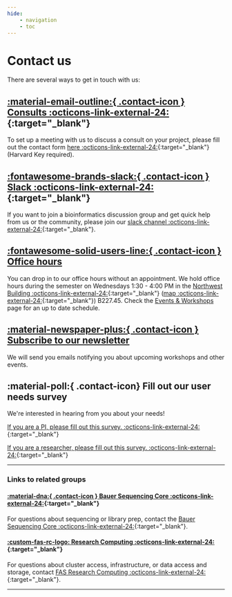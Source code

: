 ```yaml
---
hide:
    - navigation
    - toc
---
```


# Contact us

There are several ways to get in touch with us:

## [:material-email-outline:{ .contact-icon } Consults :octicons-link-external-24:](https://forms.office.com/r/qwXEPbBvFK){:target="_blank"}

To set up a meeting with us to discuss a consult on your project, please fill out the contact form [here :octicons-link-external-24:](https://forms.office.com/r/qwXEPbBvFK){:target="_blank"} (Harvard Key required).

## [:fontawesome-brands-slack:{ .contact-icon } Slack :octicons-link-external-24:](https://fas-bioinformaticspub.slack.com){:target="_blank"}

If you want to join a bioinformatics discussion group and get quick help from us or the community, please join our [slack channel :octicons-link-external-24:](https://fas-bioinformaticspub.slack.com){:target="_blank"}.

## [:fontawesome-solid-users-line:{ .contact-icon } Office hours](events-workshops/index.md#office-hours)

You can drop in to our office hours without an appointment. We hold office hours during the semester on Wednesdays 1:30 - 4:00 PM in the [Northwest Building :octicons-link-external-24:](https://nw.fas.harvard.edu/){:target="_blank"} ([map :octicons-link-external-24:](https://mapprod.cadm.harvard.edu/portal/apps/indoors/?appid=2c3969f8d1b14147920610a68f6db713&itemUniqueIdField=facility_id&itemSourceKey=Facilities&itemUniqueId=CA-04560){:target="_blank"}) B227.45. Check the [Events & Workshops](events-workshops/index.md#office-hours) page for an up to date schedule. 

## [ :material-newspaper-plus:{ .contact-icon } Subscribe to our newsletter](newsletter.md)
We will send you emails notifying you about upcoming workshops and other events. 

## :material-poll:{ .contact-icon} Fill out our user needs survey
We're interested in hearing from you about your needs! 

[If you are a PI, please fill out this survey. :octicons-link-external-24:](https://docs.google.com/forms/d/e/1FAIpQLSd_xF1Gdh9048lb99cgma1Cs1yMTW6Alb_boCSyVBif7Ofmcg/viewform?usp=dialog){:target="_blank"}

[If you are a researcher, please fill out this survey. :octicons-link-external-24:](https://docs.google.com/forms/d/e/1FAIpQLSc-Qhhfyfj4X1ZzZQZVWQyyyhwnfCA4o35-WocEdF97c-ZoLg/viewform){:target="_blank"}

---

### Links to related groups

#### [:material-dna:{ .contact-icon } Bauer Sequencing Core :octicons-link-external-24:](https://bauercore.fas.harvard.edu/){:target="_blank"}

For questions about sequencing or library prep, contact the [Bauer Sequencing Core :octicons-link-external-24:](https://bauercore.fas.harvard.edu/){:target="_blank"}.

#### [:custom-fas-rc-logo: Research Computing :octicons-link-external-24:](https://www.rc.fas.harvard.edu/){:target="_blank"}

For questions about cluster access, infrastructure, or data access and storage, contact [FAS Research Computing :octicons-link-external-24:](https://www.rc.fas.harvard.edu/){:target="_blank"}.

---